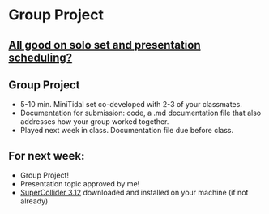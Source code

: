 # Group Project

## [All good on solo set and presentation scheduling?](/semesterscheduling.md)

## **Group Project**
- 5-10 min. MiniTidal set co-developed with 2-3 of your classmates.
- Documentation for submission: code, a .md documentation file that also addresses how your group worked together.
- Played next week in class. Documentation file due before class.

## For next week:
- Group Project!
- Presentation topic approved by me!
- [SuperCollider 3.12](https://supercollider.github.io/) downloaded and installed on your machine (if not already)
